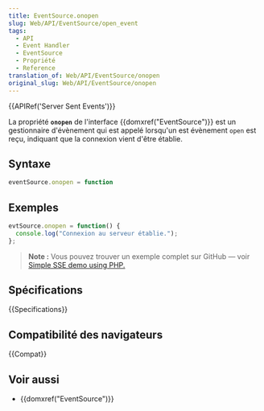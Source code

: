 ```yaml
---
title: EventSource.onopen
slug: Web/API/EventSource/open_event
tags:
  - API
  - Event Handler
  - EventSource
  - Propriété
  - Reference
translation_of: Web/API/EventSource/onopen
original_slug: Web/API/EventSource/onopen
---
```


{{APIRef('Server Sent Events')}}

La propriété **`onopen`** de l'interface {{domxref("EventSource")}} est un gestionnaire d'évènement qui est appelé lorsqu'un est évènement `open` est reçu, indiquant que la connexion vient d'être établie.

## Syntaxe

```js
eventSource.onopen = function
```

## Exemples

```js
evtSource.onopen = function() {
  console.log("Connexion au serveur établie.");
};
```

> **Note :** Vous pouvez trouver un exemple complet sur GitHub — voir [Simple SSE demo using PHP.](https://github.com/mdn/dom-examples/tree/master/server-sent-events)

## Spécifications

{{Specifications}}

## Compatibilité des navigateurs

{{Compat}}

## Voir aussi

- {{domxref("EventSource")}}
